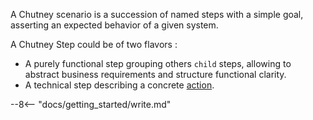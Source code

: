 <!--
  ~ SPDX-FileCopyrightText: 2017-2024 Enedis
  ~
  ~ SPDX-License-Identifier: Apache-2.0
  ~
-->

A Chutney scenario is a succession of named steps with a simple goal, asserting an expected behavior of a given system.

A Chutney Step could be of two flavors :

* A purely functional step grouping others `child` steps, allowing to abstract business requirements and structure functional clarity.
* A technical step describing a concrete [action](/documentation/actions/introduction.md).

--8<-- "docs/getting_started/write.md"

